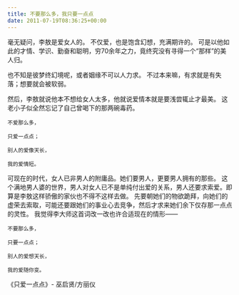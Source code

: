 ```yaml
---
title: 不要那么多，我只要一点点
date: 2011-07-19T08:36:25+00:00
---
```

毫无疑问，李敖是爱女人的。
不仅爱，也是饱含幻想，充满期许的。
可是以他如此的才情、学识、勤奋和聪明，穷70余年之力，竟终究没有寻得一个“那样”的美人归。

也不知是彼梦终幻境呢，或者姻缘不可以人力求。
不过本来嘛，有求就是有失落；想要就会被软弱。
  
然后，李敖就说他本不想给女人太多，他就说爱情本就是要浅尝辄止才最美。
这老小子似全然忘记了自己曾喝下的那两碗毒药。
  
    不爱那么多，
    
    只爱一点点；
    
    别人的爱像天长，
    
    我的爱情短。

可现在的时代，女人已非男人的附庸品。她们要男人，更要男人拥有的那些。
这个满地男人婆的世界，男人对女人已不是单纯付出爱的关系，男人还要求索爱。即算是李敖这样骄傲的家伙也不得不这样去做。
先要朝她们的物欲跪拜，向她们的虚荣去索取，可能还要跟她们的事业心去竞争，然后才求来她们余下仅存那一点点的灵性。
我觉得李大师这首词改一改也许合适现在的情形——

    不要那么多，
    
    只要一点点；
    
    别人的爱想天长，
    
    我的爱随你变。 

《只爱一点点》- 巫启贤/方丽仪

